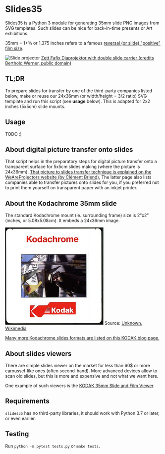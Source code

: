 # Slides35

Slides35 is a Python 3 module for generating 35mm slide PNG images from SVG templates.
Such slides can be nice for back-in-time presents or Art exhibitions.

35mm = 1+3⁄8 or 1.375 inches refers to a famous [reversal (or slide) "positive" film size](https://en.wikipedia.org/wiki/Reversal_film).

![Slide projector](1024px-Zett_Fafix_BW_1.JPG)
[Zett Fafix Diaprojektor with double slide carrier (credits Berthold Werner, public domain)](https://en.wikipedia.org/wiki/Reversal_film#/media/File:Zett_Fafix_BW_1.JPG)

## TL;DR
To prepare slides for transfer by one of the third-party companies listed below, make or reuse our 24x36mm (or width/height = 3/2 ratio) SVG template and run this script (see **usage** below). This is adapted for 2x2 inches (5x5cm) slide mounts.

## Usage
TODO :)

## About digital picture transfer onto slides
That script helps in the preparatory steps for digital picture transfer onto a transparent surface for 5x5cm slides making (where the picture is 24x36mm).
[That picture to slides transfer technique is explained on the WeAreProjectors website (by Clément Briend).](http://weareprojectors.com/digitalslide/?lang=en#transfertTab) The latter page also lists companies able to transfer pictures onto slides for you, if you preferred not to print them yourself on transparent paper with an inkjet printer.

## About the Kodachrome 35mm slide
The standard Kodachrome mount (ie. surrounding frame) size is 2”x2” (inches, or 5.08x5.08cm).
It embeds a 24x36mm image.

![Kodachrome slide mount in the 1990s](docs/Kodachrome_slide_mount_1990s.jpg)
Source: [Unknown, Wikimedia](https://en.wikipedia.org/wiki/File:Kodachrome_slide_mount_1990s.jpg)

[Many more Kodachrome slides formats are listed on this KODAK blog page.](https://kodakdigitizing.com/blogs/news/how-to-tell-which-type-of-slides-you-have)

## About slides viewers
There are simple slides viewer on the market for less than 60$ or more caroussel-like ones (often second-hand). More advanced devices allow to scan old slides, but this is more and expensive and not what we want here.

One example of such viewers is the [KODAK 35mm Slide and Film Viewer](https://www.kodak.com/en/consumer/product/printing-scanning/film-scanners/kodak-35mm-slide-and-film-viewer).

## Requirements
`slides35` has no third-party libraries, it should work with Python 3.7 or later, or even earlier.

## Testing
Run `python -m pytest tests.py` or `make tests`.
